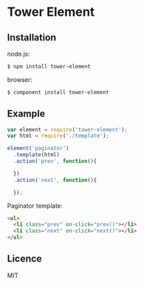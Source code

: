 # Tower Element

## Installation

node.js:

```bash
$ npm install tower-element
```

browser:

```bash
$ component install tower-element
```

## Example

```js
var element = require('tower-element');
var html = require('./template');

element('paginator')
  .template(html)
  .action('prev', function(){

  })
  .action('next', function(){

  });
```

Paginator template:

```html
<ul>
  <li class="prev" on-click="prev()"></li>
  <li class="next" on-click="next()"></li>
</ul>
```

## Licence

MIT